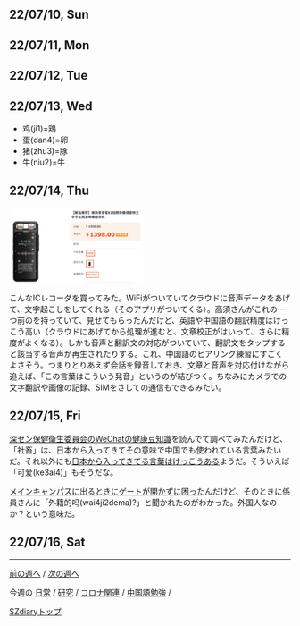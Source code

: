 ## 22/07/10, Sun


## 22/07/11, Mon


## 22/07/12, Tue


## 22/07/13, Wed

- 鸡(ji1)=鶏
- 蛋(dan4)=卵
- 猪(zhu3)=豚
- 牛(niu2)=牛


## 22/07/14, Thu

<img src="https://github.com/akita11/SZdiary/blob/main/diary/photo/2022-07-14_17.36.00.png" width="240px">

こんなICレコーダを買ってみた。WiFiがついていてクラウドに音声データをあげて、文字起こしをしてくれる（そのアプリがついてくる）。高須さんがこれの一つ前のを持っていて、見せてもらったんだけど、英語や中国語の翻訳精度はけっこう高い（クラウドにあげてから処理が進むと、文章校正がはいって、さらに精度がよくなる）。しかも音声と翻訳文の対応がついていて、翻訳文をタップすると該当する音声が再生されたりする。これ、中国語のヒアリング練習にすごくよさそう。つまりとりあえず会話を録音しておき、文章と音声を対応付けながら追えば、「この言葉はこういう発音」というのが結びつく。ちなみにカメラでの文字翻訳や画像の記録、SIMをさしての通信もできるみたい。


## 22/07/15, Fri

[深セン保健衛生委員会のWeChatの健康豆知識](https://github.com/akita11/SZdiary/blob/main/diary/diary/2207-2.md#220715-fri)を読んでて調べてみたんだけど、「社畜」は、日本から入ってきてその意味で中国でも使われている言葉みたいだ。それ以外にも[日本から入ってきてる言葉はけっこうある](https://gendai.ismedia.jp/articles/-/69475?imp=0)ようだ。そういえば「可爱(ke3ai4)」もそうだな。

[メインキャンパスに出るときにゲートが開かずに困った](https://github.com/akita11/SZdiary/blob/main/diary/covid19/2207-2.md#220715-fri)んだけど、そのときに係員さんに「外籍的吗(wai4ji2dema)?」と聞かれたのがわかった。外国人なのか？という意味だ。


## 22/07/16, Sat


***

[前の週へ](2207-1.md) /
[次の週へ](2207-3.md)

今週の
[日常](../diary/2207-2.md) /
[研究](../research/2207-2.md) /
[コロナ関連](../covid19/2207-2.md) / 
[中国語勉強](../chinese/2207-2.md) / 

[SZdiaryトップ](../../README.md)
